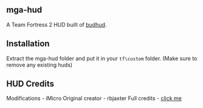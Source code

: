 ## mga-hud
A Team Fortress 2 HUD built of [budhud](https://huds.tf/site/s-budhud).

## Installation
Extract the mga-hud folder and put it in your `tf\custom` folder. (Make sure to remove any existing huds)

## HUD Credits
Modifications - iMicro
Original creator - rbjaxter
Full credits - [click me](https://github.com/rbjaxter/budhud/wiki/HUD-Credits)
